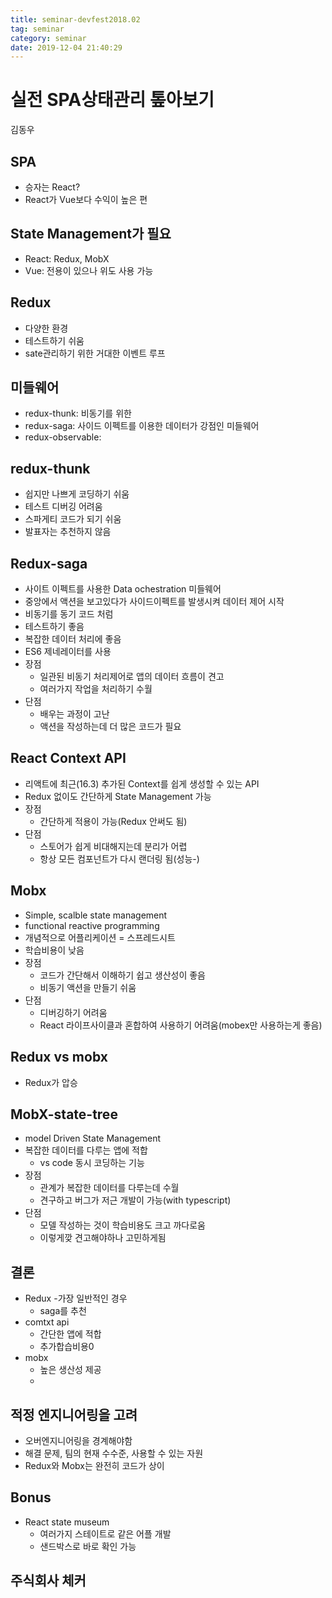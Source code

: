 ```yaml
---
title: seminar-devfest2018.02
tag: seminar
category: seminar
date: 2019-12-04 21:40:29
---
```

# 실전 SPA상태관리 톺아보기
김동우
## SPA
- 승자는 React?
- React가 Vue보다 수익이 높은 편
## State Management가 필요
- React: Redux, MobX
- Vue: 전용이 있으나 위도 사용 가능
## Redux
- 다양한 환경
- 테스트하기 쉬움
- sate관리하기 위한 거대한 이벤트 루프
## 미들웨어
- redux-thunk: 비동기를 위한
- redux-saga: 사이드 이펙트를 이용한 데이터가 강점인 미들웨어
- redux-observable:
## redux-thunk
- 쉽지만 나쁘게 코딩하기 쉬움
- 테스트 디버깅 어려움
- 스파게티 코드가 되기 쉬움
- 발표자는 추천하지 않음
## Redux-saga
- 사이트 이펙트를 사용한 Data ochestration 미들웨어
- 중앙에서 액션을 보고있다가 사이드이펙트를 발생시켜 데이터 제어 시작
- 비동기를 동기 코드 처럼
- 테스트하기 좋음
- 복잡한 데이터 처리에 좋음
- ES6 제네레이터를 사용
- 장점
    - 일관된 비동기 처리제어로 앱의 데이터 흐름이 견고
    - 여러가지 작업을 처리하기 수월
- 단점
    - 배우는 과정이 고난
    - 액션을 작성하는데 더 많은 코드가 필요
## React Context API
- 리액트에 최근(16.3) 추가된 Context를 쉽게 생성할 수 있는 API
- Redux 없이도 간단하게 State Management 가능
- 장점
    - 간단하게 적용이 가능(Redux 안써도 됨)
- 단점
    - 스토어가 쉽게 비대해지는데 분리가 어렵
    - 항상 모든 컴포넌트가 다시 랜더링 됨(성능-)
## Mobx
- Simple, scalble state management
- functional reactive programming
- 개념적으로 어플리케이션 = 스프레드시트
- 학습비용이 낮음
- 장점
    - 코드가 간단해서 이해하기 쉽고 생산성이 좋음
    - 비동기 액션을 만들기 쉬움
- 단점
    - 디버깅하기 어려움
    - React 라이프사이클과 혼합하여 사용하기 어려움(mobex만 사용하는게 좋음)
## Redux vs mobx
- Redux가 압승
## MobX-state-tree
- model Driven State Management
- 복잡한 데이터를 다루는 앱에 적합
    - vs code 동시 코딩하는 기능
- 장점
    - 관계가 복잡한 데이터를 다루는데 수월
    - 견구하고 버그가 저근 개발이 가능(with typescript)
- 단점
    - 모델 작성하는 것이 학습비용도 크고 까다로움
    - 이렇게깢 견고해야하나 고민하게됨
## 결론
- Redux
    -가장 일반적인 경우
    - saga를 추천
- comtxt api
    - 간단한 앱에 적합
    - 추가합습비용0
- mobx
    - 높은 생산성 제공
    - 
## 적정 엔지니어링을 고려
- 오버엔지니어링을 경계해야함
- 해결 문제, 팀의 현재 수수준, 사용할 수 있는 자원
- Redux와 Mobx는 완전히 코드가 상이

## Bonus
- React state museum
    - 여러가지 스테이트로 같은 어플 개발
    - 샌드박스로 바로 확인 가능

## 주식회사 체커